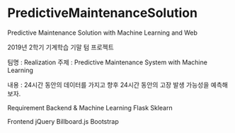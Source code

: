 # PredictiveMaintenanceSolution
Predictive Maintenance Solution with Machine Learning and Web

2019년 2학기 기계학습 기말 텀 프로젝트

팀명 : Realization
주제 : Predictive Maintenance System with Machine Learning

내용 : 
24시간 동안의 데이터를 가지고 향후 24시간 동안의 고장 발생 가능성을 예측해보자.


Requirement
Backend & Machine Learning
Flask
Sklearn

Frontend
jQuery
Billboard.js
Bootstrap